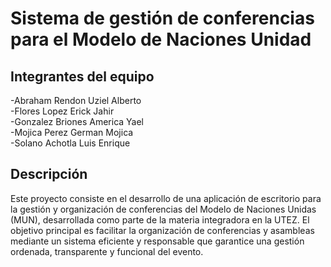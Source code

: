 #  Sistema de gestión de conferencias para el Modelo de Naciones Unidad

##  Integrantes del equipo
-Abraham Rendon Uziel Alberto\
-Flores Lopez Erick Jahir\
-Gonzalez Briones America Yael\
-Mojica Perez German Mojica\
-Solano Achotla Luis Enrique 

##  Descripción
Este proyecto consiste en el desarrollo de una aplicación de escritorio para la gestión y organización de conferencias del Modelo de Naciones Unidas (MUN), desarrollada como parte de la materia integradora en la UTEZ. 
El objetivo principal es facilitar la organización de conferencias y asambleas mediante un sistema eficiente y responsable que garantice una gestión ordenada, transparente y funcional del evento.
